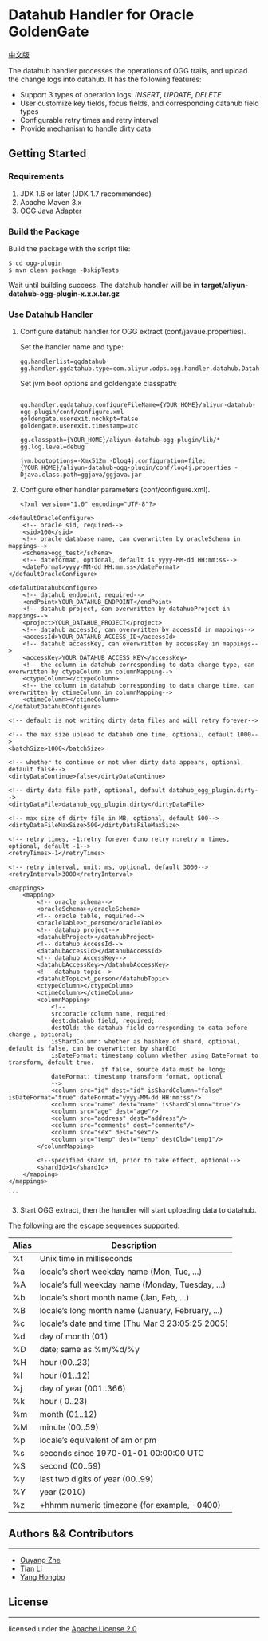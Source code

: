 # Datahub Handler for Oracle GoldenGate

[中文版](https://datahub.console.aliyun.com/intro/guide/plugins/ogg.html)

The datahub handler processes the operations of OGG trails, and upload the change logs into datahub. It has the following features:

- Support 3 types of operation logs: *INSERT*, *UPDATE*, *DELETE*
- User customize key fields, focus fields, and corresponding datahub field types
- Configurable retry times and retry interval
- Provide mechanism to handle dirty data

## Getting Started

### Requirements

1. JDK 1.6 or later (JDK 1.7 recommended)
2. Apache Maven 3.x
3. OGG Java Adapter

### Build the Package

Build the package with the script file:

```
$ cd ogg-plugin
$ mvn clean package -DskipTests
```

Wait until building success. The datahub handler will be in **target/aliyun-datahub-ogg-plugin-x.x.x.tar.gz**

### Use Datahub Handler

1. Configure datahub handler for OGG extract (conf/javaue.properties).
   
    Set the handler name and type:

    ```
    gg.handlerlist=ggdatahub
    gg.handler.ggdatahub.type=com.aliyun.odps.ogg.handler.datahub.DatahubHandler
    ```

    Set jvm boot options and goldengate classpath:

    ```
    
    gg.handler.ggdatahub.configureFileName={YOUR_HOME}/aliyun-datahub-ogg-plugin/conf/configure.xml
    goldengate.userexit.nochkpt=false
    goldengate.userexit.timestamp=utc
     
    gg.classpath={YOUR_HOME}/aliyun-datahub-ogg-plugin/lib/*
    gg.log.level=debug
        
    jvm.bootoptions=-Xmx512m -Dlog4j.configuration=file:{YOUR_HOME}/aliyun-datahub-ogg-plugin/conf/log4j.properties -Djava.class.path=ggjava/ggjava.jar
    ```


2. Configure other handler parameters (conf/configure.xml).

    ```
    <?xml version="1.0" encoding="UTF-8"?>
<configure>

    <defaultOracleConfigure>
        <!-- oracle sid, required-->
        <sid>100</sid>
        <!-- oracle database name, can overwritten by oracleSchema in mappings-->
        <schema>ogg_test</schema>
        <!-- dateformat, optional, default is yyyy-MM-dd HH:mm:ss-->
        <dateFormat>yyyy-MM-dd HH:mm:ss</dateFormat>
    </defaultOracleConfigure>

    <defalutDatahubConfigure>
        <!-- datahub endpoint, required-->
        <endPoint>YOUR_DATAHUB_ENDPOINT</endPoint>
        <!-- datahub project, can overwritten by datahubProject in mappings-->
        <project>YOUR_DATAHUB_PROJECT</project>
        <!-- datahub accessId, can overwritten by accessId in mappings-->
        <accessId>YOUR_DATAHUB_ACCESS_ID</accessId>
        <!-- datahub accessKey, can overwritten by accessKey in mappings-->
        <accessKey>YOUR_DATAHUB_ACCESS_KEY</accessKey>
        <!-- the column in datahub corresponding to data change type, can overwritten by ctypeColumn in columnMapping-->
        <ctypeColumn></ctypeColumn>
        <!-- the column in datahub corresponding to data change time, can overwritten by ctimeColumn in columnMapping-->
        <ctimeColumn></ctimeColumn>
    </defalutDatahubConfigure>

    <!-- default is not writing dirty data files and will retry forever-->

    <!-- the max size upload to datahub one time, optional, default 1000-->
    <batchSize>1000</batchSize>

    <!-- whether to continue or not when dirty data appears, optional, default false-->
    <dirtyDataContinue>false</dirtyDataContinue>

    <!-- dirty data file path, optional, default datahub_ogg_plugin.dirty-->
    <dirtyDataFile>datahub_ogg_plugin.dirty</dirtyDataFile>

    <!-- max size of dirty file in MB, optional, default 500-->
    <dirtyDataFileMaxSize>500</dirtyDataFileMaxSize>

    <!-- retry times, -1:retry forever 0:no retry n:retry n times, optional, default -1-->
    <retryTimes>-1</retryTimes>

    <!-- retry interval, unit: ms, optional, default 3000-->
    <retryInterval>3000</retryInterval>

    <mappings>
        <mapping>
            <!-- oracle schema-->
            <oracleSchema></oracleSchema>
            <!-- oracle table, required-->
            <oracleTable>t_person</oracleTable>
            <!-- datahub project-->
            <datahubProject></datahubProject>
            <!-- datahub AccessId-->
            <datahubAccessId></datahubAccessId>
            <!-- datahub AccessKey-->
            <datahubAccessKey></datahubAccessKey>
            <!-- datahub topic-->
            <datahubTopic>t_person</datahubTopic>
            <ctypeColumn></ctypeColumn>
            <ctimeColumn></ctimeColumn>
            <columnMapping>
                <!--
                src:oracle column name, required;
                dest:datahub field, required;
                destOld: the datahub field corresponding to data before change , optional;
                isShardColumn: whether as hashkey of shard, optional, default is false, can be overwritten by shardId
                isDateFormat: timestamp column whether using DateFormat to transform, default true. 
                              if false, source data must be long;
                dateFormat: timestamp transform format, optional
                -->
                <column src="id" dest="id" isShardColumn="false"  isDateFormat="true" dateFormat="yyyy-MM-dd HH:mm:ss"/>
                <column src="name" dest="name" isShardColumn="true"/>
                <column src="age" dest="age"/>
                <column src="address" dest="address"/>
                <column src="comments" dest="comments"/>
                <column src="sex" dest="sex"/>
                <column src="temp" dest="temp" destOld="temp1"/>
            </columnMapping>

            <!--specified shard id, prior to take effect, optional-->
            <shardId>1</shardId>
        </mapping>
    </mappings>
</configure>
    
    ```

3. Start OGG extract, then the handler will start uploading data to datahub.

The following are the escape sequences supported:

Alias | Description
---|---
%t|Unix time in milliseconds
%a|locale’s short weekday name (Mon, Tue, ...)
%A|locale’s full weekday name (Monday, Tuesday, ...)
%b|locale’s short month name (Jan, Feb, ...)
%B|locale’s long month name (January, February, ...)
%c|locale’s date and time (Thu Mar 3 23:05:25 2005)
%d|day of month (01)
%D|date; same as %m/%d/%y
%H|hour (00..23)
%I|hour (01..12)
%j|day of year (001..366)
%k|hour ( 0..23)
%m|month (01..12)
%M|minute (00..59)
%p|locale’s equivalent of am or pm
%s|seconds since 1970-01-01 00:00:00 UTC
%S|second (00..59)
%y|last two digits of year (00..99)
%Y|year (2010)
%z|+hhmm numeric timezone (for example, -0400)




## Authors && Contributors
---
- [Ouyang Zhe](https://github.com/oyz)
- [Tian Li](https://github.com/tianliplus)
- [Yang Hongbo](https://github.com/hongbosoftware)

## License
---

licensed under the [Apache License 2.0](https://www.apache.org/licenses/LICENSE-2.0.html)
